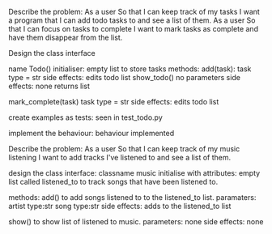 Describe the problem:
As a user
So that I can keep track of my tasks
I want a program that I can add todo tasks to and see a list of them.
As a user
So that I can focus on tasks to complete
I want to mark tasks as complete and have them disappear from the list.

Design the class interface

name Todo()
initialiser: empty list to store tasks
methods:
add(task):
task type = str
side effects: edits todo list
show_todo()
no parameters
side effects: none
returns list

mark_complete(task)
task type = str
side effects: edits todo list

create examples as tests:
seen in test_todo.py

implement the behaviour:
behaviour implemented 


Describe the problem:
As a user
So that I can keep track of my music listening
I want to add tracks I've listened to and see a list of them.

design the class interface:
classname music
initialise with attributes:
empty list called listened_to to track songs that have been listened to.

methods:
add() to add songs listened to to the listened_to list.
paramaters:
artist type:str
song type:str
side effects: adds to the listened_to list

show() to show list of listened to music.
parameters: none
side effects: none